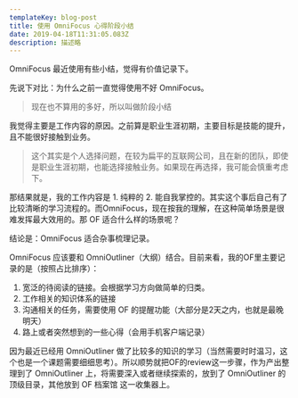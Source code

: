```yaml
---
templateKey: blog-post
title: 使用 OmniFocus 心得阶段小结
date: 2019-04-18T11:31:05.083Z
description: 描述略
---
```

OmniFocus 最近使用有些小结，觉得有价值记录下。

先说下对比：为什么之前一直觉得使用不好 OmniFocus。

> 现在也不算用的多好，所以叫做阶段小结

我觉得主要是工作内容的原因。之前算是职业生涯初期，主要目标是技能的提升，且不能很好接触到业务。

> 这个其实是个人选择问题，在较为扁平的互联网公司，且在新的团队，即使是职业生涯初期，也能选择接触业务。如果现在再选择，我可能会慎重考虑下。

那结果就是，我的工作内容是 1. 纯粹的 2. 能自我掌控的。其实这个事后自己有了比较清晰的学习流程的。而OmniFocus，现在按我的理解，在这种简单场景是很难发挥最大效用的。那 OF 适合什么样的场景呢？

结论是：OmniFocus 适合杂事梳理记录。

OmniFocus 应该要和 OmniOutliner（大纲）结合。目前来看，我的OF里主要记录的是（按照占比排序）：

1. 宽泛的待阅读的链接。会根据学习方向做简单的归类。
2. 工作相关的知识体系的链接
3. 沟通相关的任务，需要使用 OF 的提醒功能（大部分是2天之内，也就是最晚明天）
4. 路上或者突然想到的一些心得（会用手机客户端记录）

因为最近已经用 OmniOutliner 做了比较多的知识的学习（当然需要时时温习，这个也是一个课题需要细细思考）。所以顺势就把OF的review这一步骤，作为产出整理到了 OmniOutliner 上，将需要深入或者继续探索的，放到了 OmniOutliner 的顶级目录，其他放到 OF 档案馆 这一收集器上。
